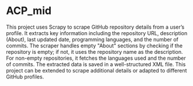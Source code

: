 # ACP_mid
This project uses Scrapy to scrape GitHub repository details from a user’s profile. It extracts key information including the repository URL, description (About), last updated date, programming languages, and the number of commits. The scraper handles empty "About" sections by checking if the repository is empty; if not, it uses the repository name as the description. For non-empty repositories, it fetches the languages used and the number of commits. The extracted data is saved in a well-structured XML file. This project can be extended to scrape additional details or adapted to different GitHub profiles.
